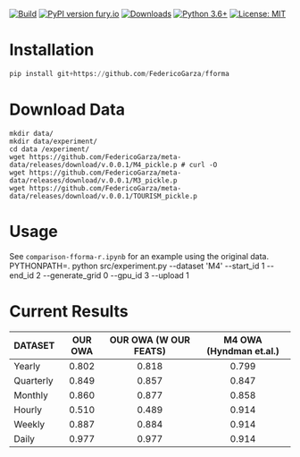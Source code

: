 [![Build](https://github.com/FedericoGarza/fforma/workflows/Python%20package/badge.svg?branch=master)](https://github.com/FedericoGarza/fforma/tree/master)
[![PyPI version fury.io](https://badge.fury.io/py/fforma.svg)](https://pypi.python.org/pypi/fforma/)
[![Downloads](https://pepy.tech/badge/fforma)](https://pepy.tech/project/fforma)
[![Python 3.6+](https://img.shields.io/badge/python-3.6+-blue.svg)](https://www.python.org/downloads/release/python-360+/)
[![License: MIT](https://img.shields.io/badge/License-MIT-green.svg)](https://github.com/FedericoGarza/fforma/blob/master/LICENSE)

# Installation

```python
pip install git+https://github.com/FedericoGarza/fforma
```

# Download Data
```source
mkdir data/
mkdir data/experiment/
cd data /experiment/ 
wget https://github.com/FedericoGarza/meta-data/releases/download/v.0.0.1/M4_pickle.p # curl -O
wget https://github.com/FedericoGarza/meta-data/releases/download/v.0.0.1/M3_pickle.p
wget https://github.com/FedericoGarza/meta-data/releases/download/v.0.0.1/TOURISM_pickle.p
```

# Usage
See `comparison-fforma-r.ipynb` for an example using the original data.
PYTHONPATH=. python src/experiment.py --dataset 'M4' --start_id 1 --end_id 2 --generate_grid 0 --gpu_id 3 --upload 1


# Current Results

| DATASET   | OUR OWA | OUR OWA  (W OUR FEATS) | M4 OWA (Hyndman et.al.) |
|-----------|:-------:|:---------------------:|:------------------------:|
| Yearly    | 0.802   | 0.818                 | 0.799  |
| Quarterly | 0.849   | 0.857                 | 0.847  |
| Monthly   | 0.860   | 0.877                 | 0.858  |
| Hourly    | 0.510   | 0.489                 | 0.914  |
| Weekly    | 0.887   | 0.884                 | 0.914  |  
| Daily     | 0.977   | 0.977                 | 0.914  |
